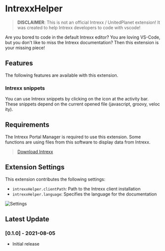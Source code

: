 # IntrexxHelper

> **DISCLAIMER**: This is not an official Intrexx / UnitedPlanet extension! It was created to help Intrexx developers to code with vscode!

Are you bored to code in the default Intrexx editor? You are loving VS-Code, but you don't like to miss the Intrexx documentation? Then this extension is your missing piece!

## Features

The following features are available with this extension.

### Intrexx snippets

You can use Intrexx snippets by clicking on the icon at the activity bar. These snippets depend on the current opened file (javascript, groovy, velocity).

## Requirements

The Intrexx Portal Manager is required to use this extension. Some functions are using files from this software to display data from Intrexx.

> [Download Intrexx](https://www.intrexx.com/en/intrexx-download)

## Extension Settings

This extension contributes the following settings:

* `intrexxHelper.clientPath`: Path to the Intrexx client installation
* `intrexxHelper.language`: Specifies the language for the documentation

![Settings](https://i.ibb.co/2tBtfJx/settings.png)

## Latest Update

### [0.1.0] - 2021-08-05

* Initial release
